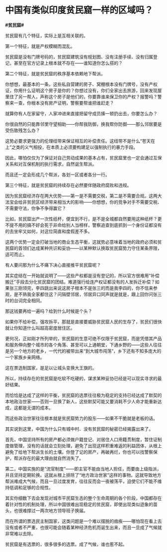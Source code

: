 # 中国有类似印度贫民窟一样的区域吗？
**#贫民窟#** 

贫民窟有几个特征，实际上是互相关联的。

第一个特征，就是产权模糊而混乱。

贫民窟是没有门牌号码的，贫民窟建筑没有规划图、没有注册手续、没有归属登记，甚至在官方记录上根本就不存在——谁知道你怎么搭的？

第二个特征，就是贫民窟的秩序基本依赖地下帮派。

你想想，最基本的一条，这些私自营建的房子、窝棚根本没有门牌号，没有产权证，你用什么证明这个房子是你的？你想过没有，你们全家出去旅游，回来发现屋里住了另一帮人，声称这个房子是他们的，你要靠谁来保卫你的产权？报警吗？警察来一查，你根本没有房产证明，警察要帮谁把谁赶走？

就算你有人在家留守，人家冲进来直接把留守成员揍一顿扔出去，你要怎么办？

你很自然的只能靠邻里守望相助——你帮我防御，换我帮你防御——那么邻居要是受伤致残怎么办？

这势必要求更强力的伦理纽带来保证相互的补偿责任。这纽带不是什么“苍天在上”之类的义气相投，在本质上必须要构建足以强制执行的暴力手段。

因此，哪怕仅仅为了保证对自己劳动成果的基本占有，贫民窟里也一定会通过互保关系和对互保机制的执行需求，自然诞生帮派。

而且还一定会形成几个帮派，各划一区或者各分一行。

第三个特征，就是贫民窟的持续存在必然要伴随政府腐败和违规。

因为贫民窟经济存在两大优势——第一是不需要交税，第二是不需要合规。这两大法宝会给非贫民区经济带来相当大的影响——你想想，你的竞争对手不需要交税、不需要守法，你争不争得赢它？

比如，贫民窟出产一次性纸杯，便宜到不行，是不是全城都自然要用这种纸杯？更不提不用的搞不好会死于非命给别人当榜样，警察追查到底抓到一个身份证都没有的去坐牢又如何，对这位简直和度假差不多。

这两个优势一定会打破当地的商业生态平衡，这就势必意味着当地的政府必须和贫民窟的首领们达成某种共识和妥协——以某种默认换取贫民窟势力守住某条界限，适可而止。

有人要问那为什么不痛下决心直接推平贫民窟呢？

其实症结在一开始就说明了——这些产权都是没有登记的，所以官方很难用“补偿搬迁”手段去分化贫民窟的团结。难道强行给连产权证都没有的人发拆迁补偿？如果张三刚领完，李四跳出来说这房子根本不是张三的而是我李四的，你不信来参观，是不熟我全家都住这？问隔壁邻居，邻居异口同声就是就是，跟上回你问张三时的台词完全相同。

那这钱要再给一遍吗？给到什么时候是个头？

如果你不给补偿，强攻拆平，那就是直接要威胁贫民窟人民的生存了，贫民们很快就让你知道什么叫超高密度居住区。

更何况，正如刚才所列举的，贫民窟的生意可绝不仅限于贫民窟，而是凭借其产品和服务伸向整个城市的各个角落、甚至可以上通朝堂，下通乡野的——这些人往往是另一个地方的老乡，一代代的被带出来“到大城市闯荡”，乡下还有不知多庞大的一个家族乡亲网络。

这在票选制国家，是足以让城头变换大王旗的。

所以，持续存在的贫民窟是吃软不吃硬的，谋求某种妥协已经是可以现实寻求的最好结果。

而恰恰是达成了这样的平衡，贫民窟的选票往往极为稳定的支持已经达成了默契的本地政治世家——否则一旦换了新人，这些默契可能又要消耗不少人命才能重新达成，这都是无谓的成本。

而这些政治世家往往根本就是贫民窟势力的股东——如果不干脆就是老板的话。

其实说到这里，中国为什么只有城中村、没有贫民窟的秘密已经揭露出来了。

首先，中国坚持所有的房产都必须做户籍登记、对居住人口用籍贯制度，暂住证制度做管理，没有的话就会立刻处理，避免了出现这样积重难返的利益团体，从根上避免了给地下帮派生长的土壤。你登了记的房产，再破再烂，你也可以找警察保护，帮派存在的最大理由就自然消失了。

第二，中国实施的是“流官制度”——即主官不能由当地人担任，而要由上级指派，并且坚持定期轮换。这就从根上排除了“地方政治世家”这样的事物。这就导致地方帮派难成大气候，而且一旦过度发育，往往反而会一夜被荡平，迫使它们不能不维持低调和足够的合规性。

其实你细数下去会发现对城市平民窟生态的整个生命周期的各个阶段，中国都存在着针对性的机制处理，所以中国很难出现稳定的贫民窟，即使出现类似迹象的苗头，也很难撑过一两次地方领导班子换届。

而在所谓的票选民主制国家，这类问题是一个难以摆脱的痼疾——哪怕现在看上去没有或者不严重，也很可能会随着某种经济危机而诞生出来，而且一旦成了气候就非常难以去除。

贫民窟是有选票的，很多很多的选票。成了气候，谁也惹不起。